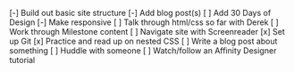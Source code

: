 [-] Build out basic site structure
	[-] Add blog post(s)
	[ ] Add 30 Days of Design
	[-] Make responsive
	[ ] Talk through html/css so far with Derek
[ ] Work through Milestone content
[ ] Navigate site with Screenreader
[x] Set up Git
[x] Practice and read up on nested CSS
[ ] Write a blog post about something
[ ] Huddle with someone
[ ] Watch/follow an Affinity Designer tutorial